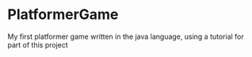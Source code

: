 # PlatformerGame
My first platformer game written in the java language, using a tutorial for part of this project 
